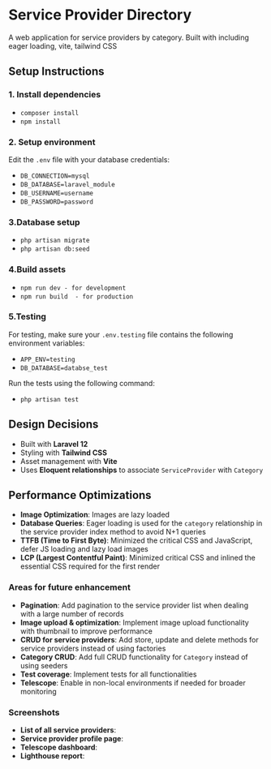 # Service Provider Directory

A web application for service providers by category. Built with including eager loading, vite, tailwind CSS

##  Setup Instructions

### 1. Install dependencies

- `composer install`
- `npm install`

### 2. Setup environment
Edit the `.env` file with your database credentials:

- `DB_CONNECTION=mysql`
- `DB_DATABASE=laravel_module`
- `DB_USERNAME=username`
- `DB_PASSWORD=password`

### 3.Database setup

- `php artisan migrate`
- `php artisan db:seed`

### 4.Build assets

- `npm run dev - for development`
- `npm run build  - for production`

### 5.Testing
For testing, make sure your `.env.testing` file contains the following environment variables:

- `APP_ENV=testing`
- `DB_DATABASE=databse_test`

Run the tests using the following command: 
- `php artisan test`

## Design Decisions

- Built with **Laravel 12**
- Styling with **Tailwind CSS**
- Asset management with **Vite**
- Uses **Eloquent relationships** to associate `ServiceProvider` with `Category`

## Performance Optimizations

- **Image Optimization**: Images are lazy loaded
- **Database Queries**: Eager loading is used for the `category` relationship in the service provider index method to avoid N+1 queries
- **TTFB (Time to First Byte)**: Minimized the critical CSS and JavaScript, defer JS loading and lazy load images 
- **LCP (Largest Contentful Paint)**: Minimized critical CSS and inlined the essential CSS required for the first render

### Areas for future enhancement 
- **Pagination**: Add pagination to the service provider list when dealing with a large number of records
- **Image upload & optimization**: Implement image upload functionality with thumbnail to improve performance
- **CRUD for service providers**: Add store, update and delete methods for service providers instead of using factories
- **Category CRUD**: Add full CRUD functionality for `Category` instead of using seeders
- **Test coverage**: Implement tests for all functionalities
- **Telescope**: Enable in non-local environments if needed for broader monitoring

### Screenshots

- **List of all service providers**:
- **Service provider profile page**:
- **Telescope dashboard**:
- **Lighthouse report**: